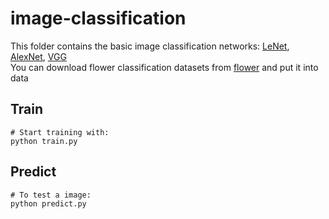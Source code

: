 # image-classification
This folder contains the basic image classification networks: [LeNet](https://github.com/Kyrie798/image-classification/tree/main/LeNet), [AlexNet](https://github.com/Kyrie798/image-classification/tree/main/LeNet), [VGG](https://github.com/Kyrie798/image-classification/tree/main/VGG)  
You can download flower classification datasets from [flower](https://storage.googleapis.com/download.tensorflow.org/example_images/flower_photos.tgz) and put it into data  

## Train
```
# Start training with: 
python train.py
```

## Predict
```
# To test a image: 
python predict.py
```
